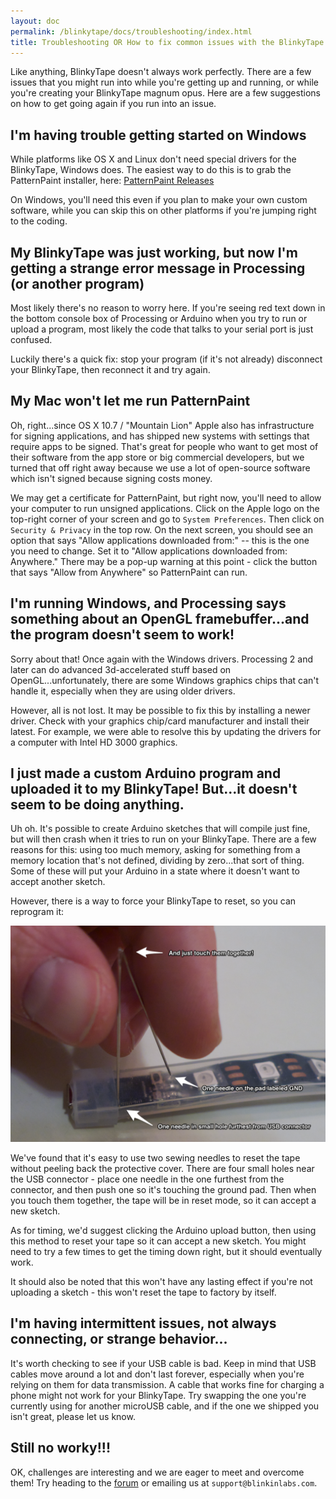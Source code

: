 ```yaml
---
layout: doc
permalink: /blinkytape/docs/troubleshooting/index.html
title: Troubleshooting OR How to fix common issues with the BlinkyTape
---
```

Like anything, BlinkyTape doesn't always work perfectly. There are a few issues that you might run into while you're getting up and running, or while you're creating your BlinkyTape magnum opus.  Here are a few suggestions on how to get going again if you run into an issue.

## I'm having trouble getting started on Windows
While platforms like OS X and Linux don't need special drivers for the BlinkyTape, Windows does. The easiest way to do this is to grab the PatternPaint installer, here: [PatternPaint Releases](https://github.com/Blinkinlabs/PatternPaint/releases)

On Windows, you'll need this even if you plan to make your own custom software, while you can skip this on other platforms if you're jumping right to the coding.

## My BlinkyTape was just working, but now I'm getting a strange error message in Processing (or another program)
Most likely there's no reason to worry here. If you're seeing red text down in the bottom console box of Processing or Arduino when you try to run or upload a program, most likely the code that talks to your serial port is just confused.

Luckily there's a quick fix: stop your program (if it's not already) disconnect your BlinkyTape, then reconnect it and try again. 

## My Mac won't let me run PatternPaint
Oh, right...since OS X 10.7 / "Mountain Lion" Apple also has infrastructure for signing applications, and has shipped new systems with settings that require apps to be signed. That's great for people who want to get most of their software from the app store or big commercial developers, but we turned that off right away because we use a lot of open-source software which isn't signed because signing costs money.
 
We may get a certificate for PatternPaint, but right now, you'll need to allow your computer to run unsigned applications.  Click on the Apple logo on the top-right corner of your screen and go to `System Preferences`. Then click on `Security & Privacy` in the top row. On the next screen, you should see an option that says "Allow applications downloaded from:" -- this is the one you need to change. Set it to "Allow applications downloaded from: Anywhere." There may be a pop-up warning at this point - click the button that says "Allow from Anywhere" so PatternPaint can run.

## I'm running Windows, and Processing says something about an OpenGL framebuffer...and the program doesn't seem to work!
Sorry about that! Once again with the Windows drivers. Processing 2 and later can do advanced 3d-accelerated stuff based on OpenGL...unfortunately, there are some Windows graphics chips that can't handle it, especially when they are using older drivers.

However, all is not lost. It may be possible to fix this by installing a newer driver. Check with your graphics chip/card manufacturer and install their latest. For example, we were able to resolve this by updating the drivers for a computer with Intel HD 3000 graphics.

## I just made a custom Arduino program and uploaded it to my BlinkyTape! But...it doesn't seem to be doing anything.
Uh oh. It's possible to create Arduino sketches that will compile just fine, but will then crash when it tries to run on your BlinkyTape. There are a few reasons for this: using too much memory, asking for something from a memory location that's not defined, dividing by zero...that sort of thing. Some of these will put your Arduino in a state where it doesn't want to accept another sketch.

However, there is a way to force your BlinkyTape to reset, so you can reprogram it:

![BlinkyTape Reset points](/images/blinkytape/big/bt_reset.png)

We've found that it's easy to use two sewing needles to reset the tape without peeling back the protective cover. There are four small holes near the USB connector - place one needle in the one furthest from the connector, and then push one so it's touching the ground pad.  Then when you touch them together, the tape will be in reset mode, so it can accept a new sketch.

As for timing, we'd suggest clicking the Arduino upload button, then using this method to reset your tape so it can accept a new sketch. You might need to try a few times to get the timing down right, but it should eventually work.

It should also be noted that this won't have any lasting effect if you're not uploading a sketch - this won't reset the tape to factory by itself.

## I'm having intermittent issues, not always connecting, or strange behavior...
It's worth checking to see if your USB cable is bad.  Keep in mind that USB cables move around a lot and don't last forever, especially when you're relying on them for data transmission.  A cable that works fine for charging a phone might not work for your BlinkyTape.  Try swapping the one you're currently using for another microUSB cable, and if the one we shipped you isn't great, please let us know.

## Still no worky!!!
OK, challenges are interesting and we are eager to meet and overcome them!  Try heading to the [forum](/forums) or emailing us at `support@blinkinlabs.com`.
